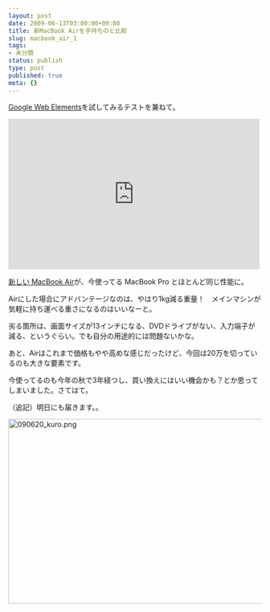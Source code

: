```yaml
---
layout: post
date: 2009-06-13T03:00:00+09:00
title: 新MacBook Airを手持ちのと比較
slug: macbook_air_1
tags:
- 未分類
status: publish
type: post
published: true
meta: {}
---
```

<a href="http://www.google.com/webelements/">Google Web Elements</a>を試してみるテストを兼ねて。
<!-- Google Spreadsheets Element Code -->
<iframe frameborder="0" marginwidth="0" marginheight="0" border="0" style="border:0;margin:0;width:500px;height:300px;" src="http://spreadsheets.google.com/pub?output=html&amp;widget=true&amp;single=true&amp;element=true&amp;gid=0&amp;key=r_vQdyun6AOrKt1ImFmV1gg&amp;range=A1%3AD18" scrolling="no" allowtransparency="true"></iframe>

<a href="http://ascii.jp/elem/000/000/425/425998/index-4.html">新しい MacBook Air</a>が、今使ってる MacBook Pro とほとんど同じ性能に。

Airにした場合にアドバンテージなのは、やはり1kg減る重量！　メインマシンが気軽に持ち運べる重さになるのはいいなーと。

劣る箇所は、画面サイズが13インチになる、DVDドライブがない、入力端子が減る、というぐらい。でも自分の用途的には問題ないかな。

あと、Airはこれまで価格もやや高めな感じだったけど、今回は20万を切っているのも大きな要素です。

今使ってるのも今年の秋で3年経つし、買い換えにはいい機会かも？とか思ってしまいました。さてはて。


<!--more-->
（追記）明日にも届きます。。

<span class="mt-enclosure mt-enclosure-image" style="display: inline;"><img alt="090620_kuro.png" src="http://wo.skr.jp/images/uploads/090620_kuro.png" width="582" height="368" class="mt-image-none" style="" /></span>
